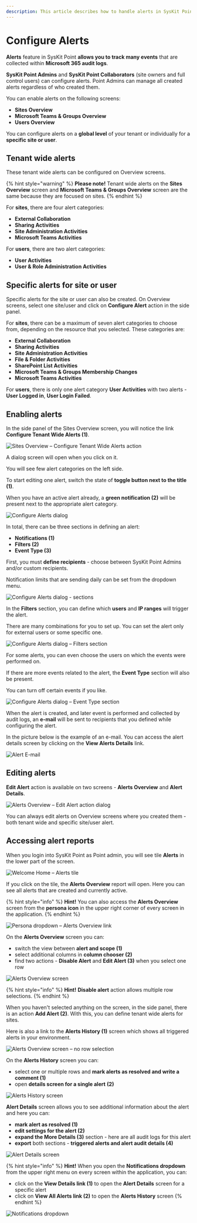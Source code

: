 ```yaml
---
description: This article describes how to handle alerts in SysKit Point.
---
```


# Configure Alerts

**Alerts** feature in SysKit Point **allows you to track many events** that are collected within **Microsoft 365 audit logs**.  

**SysKit Point Admins** and **SysKit Point Collaborators** \(site owners and full control users\) can configure alerts. Point Admins can manage all created alerts regardless of who created them. 

You can enable alerts on the following screens:

* **Sites Overview** 
* **Microsoft Teams & Groups Overview** 
* **Users Overview** 

You can configure alerts on a **global level** of your tenant or individually for a **specific site or user**.

## Tenant wide alerts

These tenant wide alerts can be configured on Overview screens.

{% hint style="warning" %}
**Please note!** Tenant wide alerts on the **Sites Overview** screen and **Microsoft Teams & Groups Overview** screen are the same because they are focused on sites.
{% endhint %}

For **sites**, there are four alert categories:

* **External Collaboration** 
* **Sharing Activities** 
* **Site Administration Activities** 
* **Microsoft Teams Activities** 

For **users**, there are two alert categories:

* **User Activities** 
* **User & Role Administration Activities** 

## Specific alerts for site or user

Specific alerts for the site or user can also be created. On Overview screens, select one site/user and click on **Configure Alert** action in the side panel. 

For **sites**, there can be a maximum of seven alert categories to choose from, depending on the resource that you selected. These categories are:

* **External Collaboration** 
* **Sharing Activities** 
* **Site Administration Activities** 
* **File & Folder Activities** 
* **SharePoint List Activities** 
* **Microsoft Teams & Groups Membership Changes** 
* **Microsoft Teams Activities** 

For **users**, there is only one alert category **User Activities** with two alerts - **User Logged in**, **User Login Failed**.

## Enabling alerts

In the side panel of the Sites Overview screen, you will notice the link **Configure Tenant Wide Alerts \(1\)**.

![Sites Overview &#x2013; Configure Tenant Wide Alerts action](../.gitbook/assets/configure-alerts_sites-overview-configure-tenant-wide-alerts-action.png)

A dialog screen will open when you click on it.  

You will see few alert categories on the left side.  

To start editing one alert, switch the state of **toggle button next to the title \(1\)**.  

When you have an active alert already, a **green notification \(2\)** will be present next to the appropriate alert category. 

![Configure Alerts dialog](../.gitbook/assets/configure-alerts_configure-alerts-dialog.png)

In total, there can be three sections in defining an alert:

* **Notifications \(1\)** 
* **Filters \(2\)** 
* **Event Type \(3\)** 

First, you must **define recipients** - choose between SysKit Point Admins and/or custom recipients. 

Notification limits that are sending daily can be set from the dropdown menu. 

![Configure Alerts dialog - sections](../.gitbook/assets/configure-alerts_configure-alerts-dialog-sections.png)

In the **Filters** section, you can define which **users** and **IP ranges** will trigger the alert. 

There are many combinations for you to set up. You can set the alert only for external users or some specific one. 

![Configure Alerts dialog &#x2013; Filters section](../.gitbook/assets/configure-alerts_configure-alerts-dialog-filters-section.png)

For some alerts, you can even choose the users on which the events were performed on. 

If there are more events related to the alert, the **Event Type** section will also be present. 

You can turn off certain events if you like. 

![Configure Alerts dialog &#x2013; Event Type section](../.gitbook/assets/configure-alerts_configure-alerts-dialog-event-type-section.png)

When the alert is created, and later event is performed and collected by audit logs, an **e-mail** will be sent to recipients that you defined while configuring the alert. 

In the picture below is the example of an e-mail. You can access the alert details screen by clicking on the **View Alerts Details** link. 

![Alert E-mail](../.gitbook/assets/configure-alerts_alert-email.png)

## Editing alerts

**Edit Alert** action is available on two screens - **Alerts Overview** and **Alert Details**.

![Alerts Overview &#x2013; Edit Alert action dialog](../.gitbook/assets/configure-alerts_alerts-overview-edit-alert-action-dialog.png)

You can always edit alerts on Overview screens where you created them - both tenant wide and specific site/user alert.

## Accessing alert reports

When you login into SysKit Point as Point admin, you will see tile **Alerts** in the lower part of the screen.

![Welcome Home &#x2013; Alerts tile](../.gitbook/assets/configure-alerts_welcome-home-alerts-tile.png)

If you click on the tile, the **Alerts Overview** report will open. Here you can see all alerts that are created and currently active.

{% hint style="info" %}
**Hint!** You can also access the **Alerts Overview** screen from the **persona icon** in the upper right corner of every screen in the application.
{% endhint %}

![Persona dropdown &#x2013; Alerts Overview link ](../.gitbook/assets/configure-alerts_persona-dropdown-alerts-overview-link.png)

On the **Alerts Overview** screen you can:

* switch the view between **alert and scope \(1\)** 
* select additional columns in **column chooser \(2\)** 
* find two actions - **Disable Alert** and **Edit Alert \(3\)** when you select one row 

![Alerts Overview screen](../.gitbook/assets/configure-alerts_alerts-overview-screen.png)

{% hint style="info" %}
**Hint!** **Disable alert** action allows multiple row selections.
{% endhint %}

When you haven't selected anything on the screen, in the side panel, there is an action **Add Alert \(2\)**. With this, you can define tenant wide alerts for sites.  

Here is also a link to the **Alerts History \(1\)** screen which shows all triggered alerts in your environment.

![Alerts Overview screen &#x2013; no row selection ](../.gitbook/assets/configure-alerts_alerts-overview-screen-no-row-selection.png)

On the **Alerts History** screen you can:

* select one or multiple rows and **mark alerts as resolved and write a comment \(1\)** 
* open **details screen for a single alert** **\(2\)** 

![Alerts History screen](../.gitbook/assets/configure-alerts_alerts-history-screen.png)

**Alert Details** screen allows you to see additional information about the alert and here you can:

* **mark alert as resolved \(1\)** 
* **edit settings for the alert \(2\)** 
* **expand the More Details \(3\)** section - here are all audit logs for this alert 
* **export** both sections - **triggered alerts and alert audit details \(4\)** 

![Alert Details screen](../.gitbook/assets/configure-alerts_alert-detials-screen.png)

{% hint style="info" %}
**Hint!** When you open the **Notifications dropdown** from the upper right menu on every screen within the application, you can: 

* click on the **View Details link \(1\)** to open the **Alert Details** screen for a specific alert 
* click on **View All Alerts link \(2\)** to open the **Alerts History** screen 
{% endhint %}

![Notifications dropdown ](../.gitbook/assets/configure-alerts_notifications-dropdown.png)

